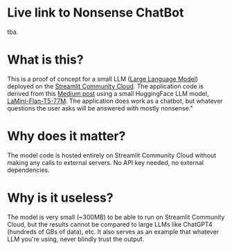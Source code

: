# Live link to Nonsense ChatBot
tba.

# What is this?

This is a proof of concept for a small LLM ([Large Language Model](https://en.wikipedia.org/wiki/Large_language_model)) deployed on the [Streamlit Community Cloud](https://streamlit.io/cloud). The application code is derived from this [Medium post](https://artificialcorner.com/say-goodbye-to-openai-create-a-chatbot-on-your-local-pc-part-2-104c8887d802) using a small HuggingFace LLM model, [LaMini-Flan-T5-77M](https://huggingface.co/MBZUAI/LaMini-Flan-T5-77M/tree/main). The application does work as a chatbot, but whatever questions the user asks will be answered with mostly nonsense."

# Why does it matter?
The model code is hosted entirely on Streamlit Community Cloud without making any calls to external servers. No API key needed, no external dependencies.

# Why is it useless?
The model is very small (~300MB) to be able to run on Streamlit Community Cloud, but the results cannot be compared to large LLMs like ChatGPT4 (hundreds of GBs of data), etc. It also serves as an example that whatever LLM you're using, never blindly trust the output.
